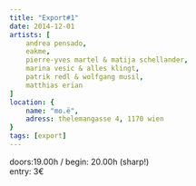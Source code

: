 ```yaml
---
title: "Export#1"
date: 2014-12-01
artists: [
    andrea pensado,
    eakme,
    pierre-yves martel & matija schellander,
    marina vesic & alles klingt,
    patrik redl & wolfgang musil,
    matthias erian
]
location: {
    name: "mo.ë",
    adress: thelemangasse 4, 1170 wien
}
tags: [export]
---
```

doors:19.00h / begin: 20.00h (sharp!)  
entry: 3€


